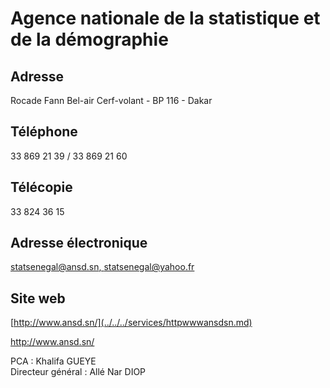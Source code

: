 # Agence nationale de la statistique et de la démographie

**Adresse**
-----------

Rocade Fann Bel-air Cerf-volant - BP 116 - Dakar

**Téléphone**
-------------

33 869 21 39 / 33 869 21 60

**Télécopie**
-------------

33 824 36 15

**Adresse électronique**
------------------------

[statsenegal@ansd.sn, statsenegal@yahoo.fr](../../../services/statsenegalansdsn-statsenegalyahoofr.md)

**Site web**
------------

[http://www.ansd.sn/](../../../services/httpwwwansdsn.md)

http://www.ansd.sn/

PCA : Khalifa GUEYE  
Directeur général : Allé Nar DIOP